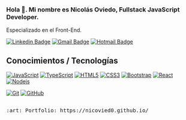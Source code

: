 
### Hola 👋. Mi nombre es Nicolás Oviedo, Fullstack JavaScript Developer. 
Especializado en el Front-End.

 
 [![Linkedin Badge](https://img.shields.io/badge/-LinkedIn-blue?style=flat-square&logo=Linkedin&logoColor=white&link=https://www.linkedin.com/in/nicol%C3%A1s-b-oviedo-0989241bb//)](https://www.linkedin.com/in/nicol%C3%A1s-b-oviedo-0989241bb//)
[![Gmail Badge](https://img.shields.io/badge/-Gmail-c14438?style=flat-square&logo=Gmail&logoColor=white&link=mailto:briannoviedo@gmail.com)](mailto:briannoviedo@gmail.com)
[![Hotmail Badge](https://img.shields.io/badge/-Hotmail-0078D4?style=flat-square&logo=microsoft-outlook&logoColor=white&link=mailto:briannicolasoviedo@hotmail.com)](mailto:briannicolasoviedo@hotmail.com)

 
 ## Conocimientos / Tecnologías

[![JavaScript](https://img.shields.io/badge/-JavaScript-black?style=flat-square&logo=javascript&link=https://github.com/Nicovied0)](https://github.com/Nicovied0)
[![TypeScript](https://img.shields.io/badge/-TypeScript-007ACC?style=flat-square&logo=typescript&link=https://github.com/Nicovied0)](https://github.com/Nicovied0)
[![HTML5](https://img.shields.io/badge/-HTML5-E34F26?style=flat-square&logo=html5&logoColor=white&link=https://github.com/Nicovied0)](https://github.com/Nicovied0)
[![CSS3](https://img.shields.io/badge/-CSS3-1572B6?style=flat-square&logo=css3&link=https://github.com/Nicovied0)](https://github.com/Nicovied0/)
[![Bootstrap](https://img.shields.io/badge/-Bootstrap-563D7C?style=flat-square&logo=bootstrap&link=https://github.com/Nicovied0)](https://github.com/Nicovied0)
[![React](https://img.shields.io/badge/-React-black?style=flat-square&logo=react&link=https://github.com/Nicovied0)](https://github.com/Nicovied0)
[![Nodejs](https://img.shields.io/badge/-Nodejs-black?style=flat-square&logo=Node.js&link=https://github.com/Nicovied0/)](https://github.com/Nicovied0)


[![Git](https://img.shields.io/badge/-Git-black?style=flat-square&logo=git&link=https://github.com/Nicovied0)](https://github.com/Nicovied0)
[![GitHub](https://img.shields.io/badge/-GitHub-181717?style=flat-square&logo=github&link=https://github.com/Nicovied0/)](https://github.com/Nicovied0)



##
<samp>
 :art: Portfolio: https://nicovied0.github.io/ <br>
 </samp>
 
 ##
<!--


- 🔭 I’m currently working on ...
- 🌱 I’m currently learning ...
- 👯 I’m looking to collaborate on ...
- 🤔 I’m looking for help with ...
- 💬 Ask me about ...
- 📫 How to reach me: ...
- 😄 Pronouns: ...
- ⚡ Fun fact: ...
-->
